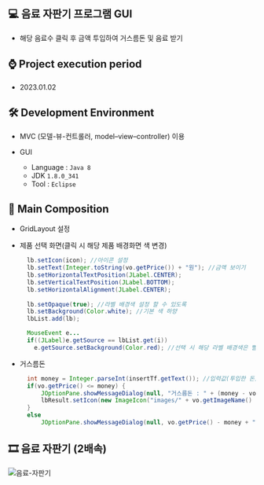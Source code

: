 ## 💻 음료 자판기 프로그램 GUI
- 해당 음료수 클릭 후 금액 투입하여 거스름돈 및 음료 받기

## ⌚ Project execution period
  - 2023.01.02

## 🛠 Development Environment
- MVC (모델-뷰-컨트롤러, model–view–controller) 이용
- GUI
  
  - Language : `Java 8` 
  - JDK `1.8.0_341`
  - Tool : `Eclipse`

## 📃 Main Composition
- GridLayout 설정

- 제품 선택 화면(클릭 시 해당 제품 배경화면 색 변경)
  ```java
    lb.setIcon(icon); //아이콘 설정
	lb.setText(Integer.toString(vo.getPrice()) + "원"); //금액 보이기
	lb.setHorizontalTextPosition(JLabel.CENTER);
	lb.setVerticalTextPosition(JLabel.BOTTOM);
	lb.setHorizontalAlignment(JLabel.CENTER);
			
	lb.setOpaque(true); //라벨 배경색 설정 할 수 있도록
	lb.setBackground(Color.white); //기본 색 하양
    lbList.add(lb);
  
    MouseEvent e...
    if((JLabel)e.getSource == lbList.get(i))
      e.getSource.setBackground(Color.red); //선택 시 해당 라벨 배경색은 빨강
  ```
  
- 거스름돈
  ```java
    int money = Integer.parseInt(insertTf.getText()); //입력값(투입한 돈)
	if(vo.getPrice() <= money) {
		JOptionPane.showMessageDialog(null, "거스름돈 : " + (money - vo.getPrice()));
		lbResult.setIcon(new ImageIcon("images/" + vo.getImageName() + ".jpg")); //해당 이미지 출력
	}
	else
		JOptionPane.showMessageDialog(null, vo.getPrice() - money + "원이 부족합니다.");
  ```
  
  
## 🎞 음료 자판기 (2배속)
![음료-자판기](https://user-images.githubusercontent.com/121646949/226096513-e7411840-9b3e-4ad6-8a84-44419a5b740c.gif)
